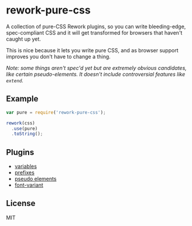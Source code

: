 # rework-pure-css

  A collection of pure-CSS Rework plugins, so you can write bleeding-edge, spec-compliant CSS and it will get transformed for browsers that haven't caught up yet.

  This is nice because it lets you write pure CSS, and as browser support improves you don't have to change a thing.

  _Note: some things aren't spec'd yet but are extremely obvious candidates, like certain pseudo-elements. It doesn't include controversial features like `extend`._

## Example

```js
var pure = require('rework-pure-css');

rework(css)
  .use(pure)
  .toString();
```

## Plugins

  - [variables](https://github.com/visionmedia/rework-vars)
  - [prefixes](https://github.com/ai/autoprefixer)
  - [pseudo elements](https://github.com/yields/rework-pseudo)
  - [font-variant](https://github.com/ianstormtaylor/rework-font-variant)

## License

  MIT
